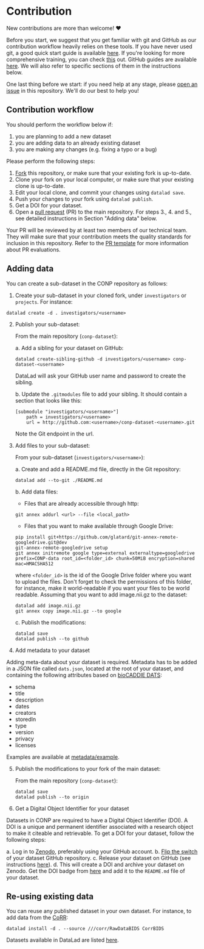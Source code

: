 # Contribution			

New contributions are more than welcome! ❤️

Before you start, we suggest that you get familiar with git and GitHub
 as our contribution workflow heavily relies on these tools. If
you have never used git, a good quick start guide is available
[here](https://rogerdudler.github.io/git-guide). If you're looking for more
comprehensive training, you can check [this](https://try.github.io) out.
GitHub guides are available [here](https://guides.github.com). We will also
refer to specific sections of them in the instructions below.

One last thing before we start: if you need help at any stage, please [open
an issue](https://github.com/CONP-PCNO/conp-dataset/issues/new/choose) in
this repository. We'll do our best to help you!

## Contribution workflow

You should perform the workflow below if:
 1. you are planning to add a new dataset
 2. you are adding data to an already existing dataset
 3. you are making any changes (e.g. fixing a typo or a bug)

Please perform the following steps:
1. [Fork](https://help.github.com/en/articles/working-with-forks) this repository, or make sure that your existing fork is up-to-date.
2. Clone your fork on your local computer, or make sure that your existing clone
is up-to-date.
3. Edit your local clone, and commit your changes using `datalad save`.
4. Push your changes to your fork using `datalad publish`.
5. Get a DOI for your dataset.
6. Open a [pull
request](https://help.github.com/en/articles/creating-a-pull-request-from-a-fork) (PR) to the main repository.
For steps 3., 4. and 5., see detailed instructions in Section "Adding data" below.

Your PR will be reviewed by at least two members of our technical team. They will
make sure that your contribution meets the quality standards for inclusion
in this repository. Refer to the [PR
template](https://github.com/CONP-PCNO/conp-dataset/.github/PULL_REQUEST_TEMPLATE.md)
for more information about PR evaluations.

## Adding data

You can create a sub-dataset in the CONP repository as follows:

1. Create your sub-dataset in your cloned fork, under `investigators` or `projects`. For instance:

```console
datalad create -d . investigators/<username>
```

2. Publish your sub-dataset:

    From the main repository (`conp-dataset`):

    a. Add a sibling for your dataset on GitHub:

    ```console
    datalad create-sibling-github -d investigators/<username> conp-dataset-<username>
    ```

    DataLad will ask your GitHub user name and password to create the sibling.

    b. Update the `.gitmodules` file to add your sibling. It should contain a section that looks like this:

    ```
    [submodule "investigators/<username>"]
        path = investigators/<username>
        url = http://github.com:<username>/conp-dataset-<username>.git
    ```

    Note the Git endpoint in the url.

3. Add files to your sub-dataset:

    From your sub-dataset (`investigators/<username>`):

    a. Create and add a README.md file, directly in the Git repository:
    ```console
    datalad add --to-git ./README.md
    ```

    b. Add data files:
    * Files that are already accessible through http:
    ```console
    git annex addurl <url> --file <local_path>
    ```

    * Files that you want to make available through Google Drive:
    ```console
    pip install git+https://github.com/glatard/git-annex-remote-googledrive.git@dev
    git-annex-remote-googledrive setup
    git annex initremote google type=external externaltype=googledrive prefix=CONP-data root_id=<folder_id> chunk=50MiB encryption=shared mac=HMACSHA512
    ```
    where `<folder_id>` is the id of the Google Drive folder where you want to upload the files. Don't forget to
    check the permissions of this folder, for instance, make it world-readable if you want your files to be
    world readable. Assuming that you want to add image.nii.gz to the dataset:
    ```console
    datalad add image.nii.gz
    git annex copy image.nii.gz --to google
    ```

    c. Publish the modifications:
    ```console
    datalad save
    datalad publish --to github
    ```

4. Add metadata to your dataset

Adding meta-data about your dataset is required. Metadata has to be added
in a JSON file called `dats.json`, located at the root of your dataset, and
containing the following attributes based on [bioCADDIE
DATS](https://github.com/biocaddie/WG3-MetadataSpecifications):
- schema
- title
- description
- dates
- creators
- storedIn
- type
- version
- privacy
- licenses

Examples are available at [metadata/example](https://github.com/CONP-PCNO/conp-dataset/tree/master/metadata/example).

5. Publish the modifications to your fork of the main dataset:

    From the main repository (`conp-dataset`):
    ```console
    datalad save
    datalad publish --to origin
    ```

6. Get a Digital Object Identifier for your dataset

Datasets in CONP are required to have a Digital Object Identifier (DOI). A
DOI is a unique and permanent identifier associated with a research object
to make it citeable and retrievable. To get a DOI for your dataset, follow
the following steps:

a. Log in to [Zenodo](https://zenodo.org), preferably using your GitHub
account.
b. [Flip the switch](https://zenodo.org/account/settings/github) of your
dataset GitHub repository.
c. Release your dataset on GitHub (see instructions
[here](https://help.github.com/en/articles/creating-releases)).
d. This will create a DOI and archive your dataset on Zenodo. Get the DOI
badge from [here](https://zenodo.org/account/settings/github/) and add it
to the `README.md` file of your dataset.

## Re-using existing data

You can reuse any published dataset in your own dataset. For instance,
to add data from the [CoRR](http://fcon_1000.projects.nitrc.org/indi/CoRR/html):
```
datalad install -d . --source ///corr/RawDataBIDS CorrBIDS
```
Datasets available in DataLad are listed [here](http://datasets.datalad.org).

